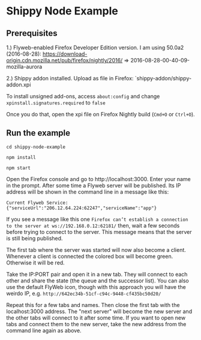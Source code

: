 # Shippy Node Example

## Prerequisites

1.) Flyweb-enabled Firefox Developer Edition version. I am using 50.0a2 (2016-08-28):
https://download-origin.cdn.mozilla.net/pub/firefox/nightly/2016/
=> 2016-08-28-00-40-09-mozilla-aurora

2.) Shippy addon installed. Upload as file in Firefox: `shippy-addon/shippy-addon.xpi

To install unsigned add-ons, access `about:config` and change `xpinstall.signatures.required` to `false`

Once you do that, open the xpi file on Firefox Nightly build (`Cmd+O` or `Ctrl+O`). 

## Run the example

`cd shippy-node-example`

`npm install`

`npm start`

Open the Firefox console and go to http://localhost:3000. Enter your name in the prompt. After some time a
Flyweb server will be published. Its IP address will be shown in the command line in a message like this:

`Current Flyweb Service: {"serviceUrl":"206.12.64.224:62247","serviceName":"app"}`

If you see a message like this one `Firefox can’t establish a connection to the server at ws://192.168.0.12:62181/` then, wait a few seconds before trying to connect to the server. 
This message means that the server is still being published.

The first tab where the server was started will now also become a client. Whenever a client is connected the colored
box will become green. Otherwise it will be red.

Take the IP:PORT pair and open it in a new tab. They will connect to each other and share the state (the queue and
the successor list). You can also use the default FlyWeb icon, though with this approach you will have the weirdo IP, e.g. `http://642ec34b-51cf-c94c-9448-cf435bc50d20/`

Repeat this for a few tabs and names. Then close the first tab with the localhost:3000 address. The "next server"
will become the new server and the other tabs will connect to it after some time. If you want to open new tabs and
connect them to the new server, take the new address from the command line again as above.